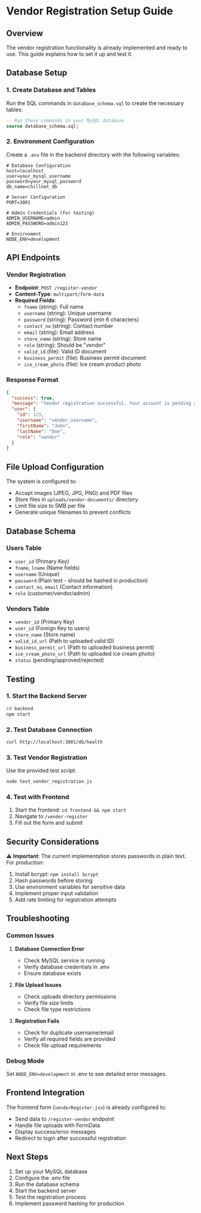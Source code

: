 # Vendor Registration Setup Guide

## Overview
The vendor registration functionality is already implemented and ready to use. This guide explains how to set it up and test it.

## Database Setup

### 1. Create Database and Tables
Run the SQL commands in `database_schema.sql` to create the necessary tables:

```sql
-- Run these commands in your MySQL database
source database_schema.sql;
```

### 2. Environment Configuration
Create a `.env` file in the backend directory with the following variables:

```env
# Database Configuration
host=localhost
user=your_mysql_username
password=your_mysql_password
db_name=chillnet_db

# Server Configuration
PORT=3001

# Admin Credentials (for testing)
ADMIN_USERNAME=admin
ADMIN_PASSWORD=admin123

# Environment
NODE_ENV=development
```

## API Endpoints

### Vendor Registration
- **Endpoint**: `POST /register-vendor`
- **Content-Type**: `multipart/form-data`
- **Required Fields**:
  - `fname` (string): Full name
  - `username` (string): Unique username
  - `password` (string): Password (min 6 characters)
  - `contact_no` (string): Contact number
  - `email` (string): Email address
  - `store_name` (string): Store name
  - `role` (string): Should be "vendor"
  - `valid_id` (file): Valid ID document
  - `business_permit` (file): Business permit document
  - `ice_cream_photo` (file): Ice cream product photo

### Response Format
```json
{
  "success": true,
  "message": "Vendor registration successful. Your account is pending approval.",
  "user": {
    "id": 123,
    "username": "vendor_username",
    "firstName": "John",
    "lastName": "Doe",
    "role": "vendor"
  }
}
```

## File Upload Configuration

The system is configured to:
- Accept images (JPEG, JPG, PNG) and PDF files
- Store files in `uploads/vendor-documents/` directory
- Limit file size to 5MB per file
- Generate unique filenames to prevent conflicts

## Database Schema

### Users Table
- `user_id` (Primary Key)
- `fname`, `lname` (Name fields)
- `username` (Unique)
- `password` (Plain text - should be hashed in production)
- `contact_no`, `email` (Contact information)
- `role` (customer/vendor/admin)

### Vendors Table
- `vendor_id` (Primary Key)
- `user_id` (Foreign Key to users)
- `store_name` (Store name)
- `valid_id_url` (Path to uploaded valid ID)
- `business_permit_url` (Path to uploaded business permit)
- `ice_cream_photo_url` (Path to uploaded ice cream photo)
- `status` (pending/approved/rejected)

## Testing

### 1. Start the Backend Server
```bash
cd backend
npm start
```

### 2. Test Database Connection
```bash
curl http://localhost:3001/db/health
```

### 3. Test Vendor Registration
Use the provided test script:
```bash
node test_vendor_registration.js
```

### 4. Test with Frontend
1. Start the frontend: `cd frontend && npm start`
2. Navigate to `/vendor-register`
3. Fill out the form and submit

## Security Considerations

⚠️ **Important**: The current implementation stores passwords in plain text. For production:

1. Install bcrypt: `npm install bcrypt`
2. Hash passwords before storing
3. Use environment variables for sensitive data
4. Implement proper input validation
5. Add rate limiting for registration attempts

## Troubleshooting

### Common Issues

1. **Database Connection Error**
   - Check MySQL service is running
   - Verify database credentials in .env
   - Ensure database exists

2. **File Upload Issues**
   - Check uploads directory permissions
   - Verify file size limits
   - Check file type restrictions

3. **Registration Fails**
   - Check for duplicate username/email
   - Verify all required fields are provided
   - Check file upload requirements

### Debug Mode
Set `NODE_ENV=development` in .env to see detailed error messages.

## Frontend Integration

The frontend form (`vendorRegister.jsx`) is already configured to:
- Send data to `/register-vendor` endpoint
- Handle file uploads with FormData
- Display success/error messages
- Redirect to login after successful registration

## Next Steps

1. Set up your MySQL database
2. Configure the .env file
3. Run the database schema
4. Start the backend server
5. Test the registration process
6. Implement password hashing for production
